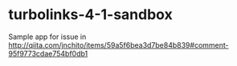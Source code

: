 # turbolinks-4-1-sandbox
Sample app for issue in http://qiita.com/jnchito/items/59a5f6bea3d7be84b839#comment-95f9773cdae754bf0db1
